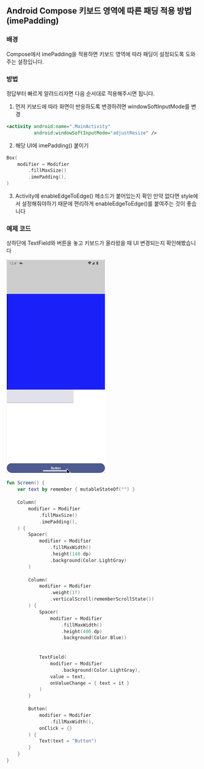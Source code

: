 ## Android Compose 키보드 영역에 따른 패딩 적용 방법 (imePadding)

### 배경
Compose에서 imePadding을 적용하면 키보드 영역에 따라 패딩이 설정되도록 도와주는 설정입니다. 

### 방법
정답부터 빠르게 알려드리자면 다음 순서대로 적용해주시면 됩니다.
1. 먼저 키보드에 따라 화면이 반응하도록 변경하려면 windowSoftInputMode를 변경
```xml
<activity android:name=".MainActivity"
          android:windowSoftInputMode="adjustResize" /> 
```

2. 해당 UI에 imePadding() 붙이기
```kotlin
Box(
    modifier = Modifier
        .fillMaxSize()
        .imePadding(),
)
```

3. Activity에 enableEdgeToEdge() 메소드가 붙어있는지 확인
만약 없다면 style에서 설정해줘야하기 때문에 편리하게 enableEdgeToEdge()를 붙여주는 것이 좋습니다

### 예제 코드
상하단에 TextField와 버튼을 놓고 키보드가 올라왔을 때 UI 변경되는지 확인해봤습니다

![imepadding example](example.gif)


```kotlin
fun Screen() {
    var text by remember { mutableStateOf("") }

    Column(
        modifier = Modifier
            .fillMaxSize()
            .imePadding(),
    ) {
        Spacer(
            modifier = Modifier
                .fillMaxWidth()
                .height(140.dp)
                .background(Color.LightGray)
        )

        Column(
            modifier = Modifier
                .weight(1f)
                .verticalScroll(rememberScrollState())
        ) {
            Spacer(
                modifier = Modifier
                    .fillMaxWidth()
                    .height(400.dp)
                    .background(Color.Blue))


            TextField(
                modifier = Modifier
                    .background(Color.LightGray),
                value = text,
                onValueChange = { text = it }
            )
        }

        Button(
            modifier = Modifier
                .fillMaxWidth(),
            onClick = {}
        ) {
            Text(text = "Button")
        }
    }
}
```

